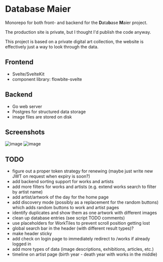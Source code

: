 # Database Maier

Monorepo for both front- and backend for the **D**ata**b**ase **M**aier project.

The production site is private, but I thought I'd publish the code anyway.

This project is based on a private digital art collection, the website is effectively just a way to look through the data.

## Frontend

- Svelte/SvelteKit
- component library: flowbite-svelte

## Backend

- Go web server
- Postgres for structured data storage
- image files are stored on disk

## Screenshots

![image](https://github.com/davidbmaier/dbm/assets/17618532/275463fa-0cb7-4c3c-b2b9-341439ffe9ac)
![image](https://github.com/davidbmaier/dbm/assets/17618532/50ba9177-9ac7-4ea2-b14a-230826f65445)

## TODO

- figure out a proper token strategy for renewing (maybe just write new JWT on request when expiry is soon?)
- add backend sorting support for works and artists
- add more filters for works and artists (e.g. extend works search to filter by artist name)
- add artist/artwork of the day for the home page
- add discovery mode (possibly as a replacement for the random buttons) which adds random buttons to work and artist pages
- identify duplicates and show them as one artwork with different images
- clean up database entries (see script TODO comments)
- use placeholders for WorkTiles to prevent scroll position getting lost
- global search bar in the header (with different result types)?
- make header sticky
- add check on login page to immediately redirect to /works if already logged in
- add more types of data (image descriptions, exhibitions, articles, etc.)
- timeline on artist page (birth year - death year with works in the middle)
